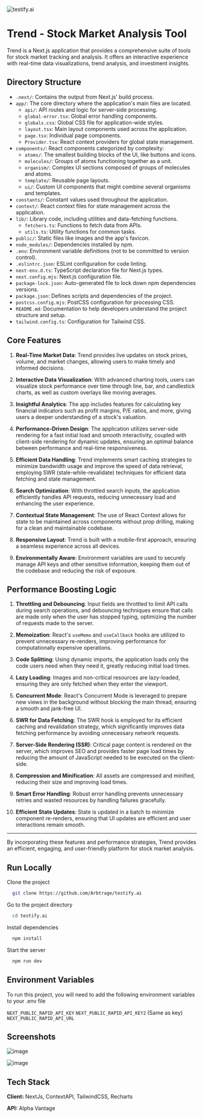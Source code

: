 ![testify.ai](https://socialify.git.ci/Arbtrage/testify.ai/image?description=1&language=1&name=1&owner=1&pattern=Charlie%20Brown&theme=Dark)

# Trend - Stock Market Analysis Tool

Trend is a Next.js application that provides a comprehensive suite of tools for stock market tracking and analysis. It offers an interactive experience with real-time data visualizations, trend analysis, and investment insights.

## Directory Structure

- `.next/`: Contains the output from Next.js' build process.
- `app/`: The core directory where the application's main files are located.
  - `api/`: API routes and logic for server-side processing.
  - `global-error.tsx`: Global error handling components.
  - `globals.css`: Global CSS file for application-wide styles.
  - `layout.tsx`: Main layout components used across the application.
  - `page.tsx`: Individual page components.
  - `Provider.tsx`: React context providers for global state management.
- `components/`: React components categorized by complexity:
  - `atoms/`: The smallest building blocks of the UI, like buttons and icons.
  - `molecules/`: Groups of atoms functioning together as a unit.
  - `organism/`: Complex UI sections composed of groups of molecules and atoms.
  - `template/`: Reusable page layouts.
  - `ui/`: Custom UI components that might combine several organisms and templates.
- `constants/`: Constant values used throughout the application.
- `context/`: React context files for state management across the application.
- `lib/`: Library code, including utilities and data-fetching functions.
  - `fetchers.ts`: Functions to fetch data from APIs.
  - `utils.ts`: Utility functions for common tasks.
- `public/`: Static files like images and the app's favicon.
- `node_modules/`: Dependencies installed by npm.
- `.env`: Environment variable definitions (not to be committed to version control).
- `.eslintrc.json`: ESLint configuration for code linting.
- `next-env.d.ts`: TypeScript declaration file for Next.js types.
- `next.config.mjs`: Next.js configuration file.
- `package-lock.json`: Auto-generated file to lock down npm dependencies versions.
- `package.json`: Defines scripts and dependencies of the project.
- `postcss.config.mjs`: PostCSS configuration for processing CSS.
- `README.md`: Documentation to help developers understand the project structure and setup.
- `tailwind.config.ts`: Configuration for Tailwind CSS.

## Core Features

1. **Real-Time Market Data**: Trend provides live updates on stock prices, volume, and market changes, allowing users to make timely and informed decisions.

2. **Interactive Data Visualization**: With advanced charting tools, users can visualize stock performance over time through line, bar, and candlestick charts, as well as custom overlays like moving averages.

3. **Insightful Analytics**: The app includes features for calculating key financial indicators such as profit margins, P/E ratios, and more, giving users a deeper understanding of a stock's valuation.

4. **Performance-Driven Design**: The application utilizes server-side rendering for a fast initial load and smooth interactivity, coupled with client-side rendering for dynamic updates, ensuring an optimal balance between performance and real-time responsiveness.

5. **Efficient Data Handling**: Trend implements smart caching strategies to minimize bandwidth usage and improve the speed of data retrieval, employing SWR (stale-while-revalidate) techniques for efficient data fetching and state management.

6. **Search Optimization**: With throttled search inputs, the application efficiently handles API requests, reducing unnecessary load and enhancing the user experience.

7. **Contextual State Management**: The use of React Context allows for state to be maintained across components without prop drilling, making for a clean and maintainable codebase.

8. **Responsive Layout**: Trend is built with a mobile-first approach, ensuring a seamless experience across all devices.

9. **Environmentally Aware**: Environment variables are used to securely manage API keys and other sensitive information, keeping them out of the codebase and reducing the risk of exposure.

## Performance Boosting Logic

1. **Throttling and Debouncing**: Input fields are throttled to limit API calls during search operations, and debouncing techniques ensure that calls are made only when the user has stopped typing, optimizing the number of requests made to the server.

2. **Memoization**: React's `useMemo` and `useCallback` hooks are utilized to prevent unnecessary re-renders, improving performance for computationally expensive operations.

3. **Code Splitting**: Using dynamic imports, the application loads only the code users need when they need it, greatly reducing initial load times.

4. **Lazy Loading**: Images and non-critical resources are lazy-loaded, ensuring they are only fetched when they enter the viewport.

5. **Concurrent Mode**: React's Concurrent Mode is leveraged to prepare new views in the background without blocking the main thread, ensuring a smooth and jank-free UI.

6. **SWR for Data Fetching**: The SWR hook is employed for its efficient caching and revalidation strategy, which significantly improves data fetching performance by avoiding unnecessary network requests.

7. **Server-Side Rendering (SSR)**: Critical page content is rendered on the server, which improves SEO and provides faster page load times by reducing the amount of JavaScript needed to be executed on the client-side.

8. **Compression and Minification**: All assets are compressed and minified, reducing their size and improving load times.

9. **Smart Error Handling**: Robust error handling prevents unnecessary retries and wasted resources by handling failures gracefully.

10. **Efficient State Updates**: State is updated in a batch to minimize component re-renders, ensuring that UI updates are efficient and user interactions remain smooth.

---

By incorporating these features and performance strategies, Trend provides an efficient, engaging, and user-friendly platform for stock market analysis.
## Run Locally

Clone the project

```bash
  git clone https://github.com/Arbtrage/testify.ai
```

Go to the project directory

```bash
  cd testify.ai
```

Install dependencies

```bash
  npm install
```

Start the server

```bash
  npm run dev
```


## Environment Variables

To run this project, you will need to add the following environment variables to your .env file

`NEXT_PUBLIC_RAPID_API_KEY`
`NEXT_PUBLIC_RAPID_API_KEY2` (Same as key)
`NEXT_PUBLIC_RAPID_API_URL`


## Screenshots

![image](https://github.com/Arbtrage/testify.ai/assets/100552235/4c03db3d-270d-45ee-b666-fbfb94ef7222)

![image](https://github.com/Arbtrage/testify.ai/assets/100552235/8f5fbd04-8560-45a6-8a57-759847d0a070)


## Tech Stack

**Client:** NextJs, ContextAPI, TailwindCSS, Recharts

**API:** Alpha Vantage 

